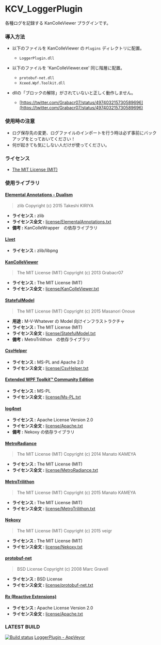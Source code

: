 # KCV_LoggerPlugin

各種ログを記録する KanColleViewer プラグインです。



### 導入方法
* 以下のファイルを KanColleViewer の `Plugins` ディレクトリに配置。
    * `LoggerPlugin.dll`

* 以下のファイルを 'KanColleViewer.exe' 同じ階層に配置。
    * `protobuf-net.dll`
    * `Xceed.Wpf.Toolkit.dll`

* dllの「ブロックの解除」がされていないと正しく動作しません。
    * [https://twitter.com/Grabacr07/status/497403215730589696](https://twitter.com/Grabacr07/status/497403215730589696)



### 使用時の注意
* ログ保存先の変更、ログファイルのインポートを行う時は必ず事前にバックアップをとっておいてください！
* 何が起きても気にしない人だけが使ってください。


### ライセンス
* [The MIT License (MIT)](LICENSE.txt)



### 使用ライブラリ

#### [Elemental Annotations - Dualism](https://www.nuget.org/packages/ElementalAnnotations-Dualism)
> zlib
> Copyright (c) 2015 Takeshi KIRIYA
* **ライセンス :** zlib
* **ライセンス全文 :** [license/ElementalAnnotations.txt](license/ElementalAnnotations.txt)
* **備考 :** KanColleWrapper　の依存ライブラリ

#### [Livet](http://ugaya40.hateblo.jp/entry/Livet)
> 
* **ライセンス :** zlib/libpng

#### [KanColleViewer](https://github.com/Grabacr07/KanColleViewer)
> The MIT License (MIT)
> Copyright (c) 2013 Grabacr07
* **ライセンス :** The MIT License (MIT)
* **ライセンス全文 :** [license/KanColleViewer.txt](license/KanColleViewer.txt)

#### [StatefulModel](http://ugaya40.hateblo.jp/entry/StatefulModel)
> The MIT License (MIT)
> Copyright (c) 2015 Masanori Onoue
* **用途 :** M-V-Whatever の Model 向けインフラストラクチャ
* **ライセンス :** The MIT License (MIT)
* **ライセンス全文 :** [license/StatefulModel.txt](license/StatefulModel.txt)
* **備考 :** MetroTrilithon　の依存ライブラリ

#### [CsvHelper](https://github.com/JoshClose/CsvHelper)
> 
* **ライセンス :** MS-PL and Apache 2.0
* **ライセンス全文 :** [license/CsvHelper.txt](license/CsvHelper.txt)

#### [Extended WPF Toolkit™ Community Edition](http://wpftoolkit.codeplex.com/)
> 
* **ライセンス :** MS-PL
* **ライセンス全文 :** [license/Ms-PL.txt](license/Ms-PL.txt)

#### [log4net](https://logging.apache.org/log4net/)
> 
* **ライセンス :** Apache License Version 2.0
* **ライセンス全文 :** [license/Apache.txt](license/Apache.txt)
* **備考 :** Nekoxy の依存ライブラリ

#### [MetroRadiance](https://github.com/Grabacr07/MetroRadiance)
> The MIT License (MIT)
> Copyright (c) 2014 Manato KAMEYA
* **ライセンス :** The MIT License (MIT)
* **ライセンス全文 :** [license/MetroRadiance.txt](license/MetroRadiance.txt)

#### [MetroTrilithon](https://github.com/Grabacr07/MetroTrilithon)
> The MIT License (MIT)
> Copyright (c) 2015 Manato KAMEYA
* **ライセンス :** The MIT License (MIT)
* **ライセンス全文 :** [license/MetroTrilithon.txt](license/MetroTrilithon.txt)

#### [Nekoxy](https://github.com/veigr/Nekoxy)
> The MIT License (MIT)
> Copyright (c) 2015 veigr
* **ライセンス :** The MIT License (MIT)
* **ライセンス全文 :** [license/Nekoxy.txt](license/Nekoxy.txt)

#### [protobuf-net](https://github.com/mgravell/protobuf-net)
> BSD License
> Copyright (c) 2008 Marc Gravell
* **ライセンス :** BSD License
* **ライセンス全文 :** [license/protobuf-net.txt](license/protobuf-net.txt)

#### [Rx (Reactive Extensions)](https://rx.codeplex.com/)
> 
* **ライセンス :** Apache License Version 2.0
* **ライセンス全文 :** [license/Apache.txt](license/Apache.txt)



### LATEST BUILD 
[![Build status](https://ci.appveyor.com/api/projects/status/5wl22vm5bu4edcwv/branch/master?svg=true)](https://ci.appveyor.com/project/lscyane/kcv-loggerplugin/branch/master/artifacts) [LoggerPlugin - AppVeyor](https://ci.appveyor.com/project/lscyane/kcv-loggerplugin/branch/master/artifacts)
